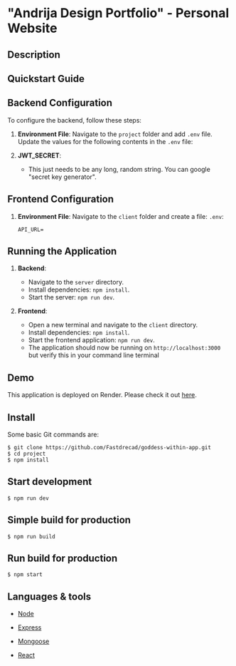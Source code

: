 # "Andrija Design Portfolio" - Personal Website

## Description

## Quickstart Guide

## Backend Configuration

To configure the backend, follow these steps:

1. **Environment File**: Navigate to the `project` folder and add `.env` file. Update the values for the following contents in the `.env` file:

2. **JWT_SECRET**:
   - This just needs to be any long, random string. You can google "secret key generator".

## Frontend Configuration

1. **Environment File**: Navigate to the `client` folder and create a file: `.env`:

   ```plaintext
   API_URL=
   ```

## Running the Application

1. **Backend**:

   - Navigate to the `server` directory.
   - Install dependencies: `npm install`.
   - Start the server: `npm run dev`.

2. **Frontend**:
   - Open a new terminal and navigate to the `client` directory.
   - Install dependencies: `npm install`.
   - Start the frontend application: `npm run dev`.
   - The application should now be running on `http://localhost:3000` but verify this in your command line terminal

## Demo

This application is deployed on Render.
Please check it out [here](https://goddess-within-app.onrender.com/).

## Install

Some basic Git commands are:

```
$ git clone https://github.com/Fastdrecad/goddess-within-app.git
$ cd project
$ npm install
```

## Start development

```
$ npm run dev
```

## Simple build for production

```
$ npm run build
```

## Run build for production

```
$ npm start
```

## Languages & tools

- [Node](https://nodejs.org/en/)

- [Express](https://expressjs.com/)

- [Mongoose](https://mongoosejs.com/)

- [React](https://reactjs.org/)
